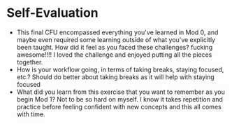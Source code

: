 # Self-Evaluation

- This final CFU encompassed everything you've learned in Mod 0, and maybe even required some learning outside of what you've explicitly been taught. How did it feel as you faced these challenges? fucking awesome!!!! I loved the challenge and enjoyed putting all the pieces together.
- How is your workflow going, in terms of taking breaks, staying focused, etc.? Should do better about taking breaks as it will help with staying focused
- What did you learn from this exercise that you want to remember as you begin Mod 1? Not to be so hard on myself. I know it takes repetition and practice before feeling confident with new concepts and this all comes with time. 